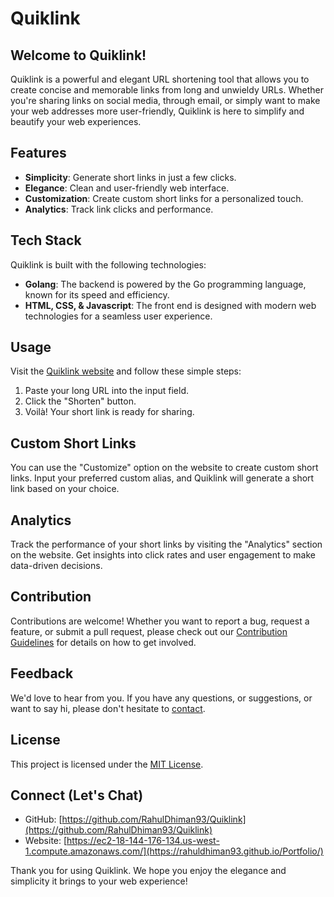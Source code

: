 # Quiklink

## Welcome to Quiklink!

Quiklink is a powerful and elegant URL shortening tool that allows you to create concise and memorable links from long and unwieldy URLs. Whether you're sharing links on social media, through email, or simply want to make your web addresses more user-friendly, Quiklink is here to simplify and beautify your web experiences.

## Features

- **Simplicity**: Generate short links in just a few clicks.
- **Elegance**: Clean and user-friendly web interface.
- **Customization**: Create custom short links for a personalized touch.
- **Analytics**: Track link clicks and performance.

## Tech Stack

Quiklink is built with the following technologies:

- **Golang**: The backend is powered by the Go programming language, known for its speed and efficiency.
- **HTML, CSS, & Javascript**: The front end is designed with modern web technologies for a seamless user experience.

## Usage

Visit the [Quiklink website](https://ec2-18-144-176-134.us-west-1.compute.amazonaws.com/) and follow these simple steps:

1. Paste your long URL into the input field.
2. Click the "Shorten" button.
3. Voilà! Your short link is ready for sharing.

## Custom Short Links

You can use the "Customize" option on the website to create custom short links. Input your preferred custom alias, and Quiklink will generate a short link based on your choice.

## Analytics

Track the performance of your short links by visiting the "Analytics" section on the website. Get insights into click rates and user engagement to make data-driven decisions.

## Contribution

Contributions are welcome! Whether you want to report a bug, request a feature, or submit a pull request, please check out our [Contribution Guidelines](CONTRIBUTING.md) for details on how to get involved.

## Feedback

We'd love to hear from you. If you have any questions, or suggestions, or want to say hi, please don't hesitate to [contact](mailto:rahul-dhiman@outlook.com).

## License

This project is licensed under the [MIT License](LICENSE).

## Connect (Let's Chat)

- GitHub: [https://github.com/RahulDhiman93/Quiklink](https://github.com/RahulDhiman93/Quiklink)
- Website: [https://ec2-18-144-176-134.us-west-1.compute.amazonaws.com/](https://rahuldhiman93.github.io/Portfolio/)

Thank you for using Quiklink. We hope you enjoy the elegance and simplicity it brings to your web experience!
